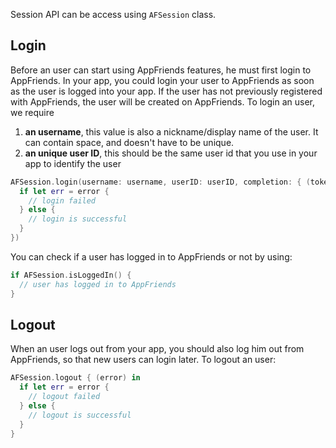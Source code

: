 Session API can be access using `AFSession` class.
## Login
Before an user can start using AppFriends features, he must first login to AppFriends. In your app, you could login your user to AppFriends as soon as the user is logged into your app. If the user has not previously registered with AppFriends, the user will be created on AppFriends.
To login an user, we require

1. **an username**, this value is also a nickname/display name of the user. It can contain space, and doesn't have to be unique.
2. **an unique user ID**, this should be the same user id that you use in your app to identify the user

```swift
AFSession.login(username: username, userID: userID, completion: { (token, error) in
  if let err = error {
    // login failed
  } else {
    // login is successful
  }
})
```

You can check if a user has logged in to AppFriends or not by using:
```swift
if AFSession.isLoggedIn() {
  // user has logged in to AppFriends
}
```

## Logout
When an user logs out from your app, you should also log him out from AppFriends, so that new users can login later. To logout an user:
```swift
AFSession.logout { (error) in
  if let err = error {
    // logout failed
  } else {
    // logout is successful
  }
}
```

